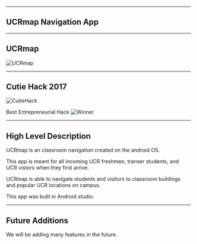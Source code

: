 
---------
UCRmap Navigation App
------------

------
UCRmap
--------

![UCRmap](https://challengepost-s3-challengepost.netdna-ssl.com/photos/production/software_photos/000/511/154/datas/gallery.jpg)


---------
Cutie Hack 2017
---------------

![CutieHack](https://cutiehack.com/img/Cutie_edit.png)

Best Entrepreneurial Hack ![Winner](http://i.imgur.com/jWvSBeW.png)

----------
High Level Description
-----

UCRmap is an classroom navigation created on the android OS.

This app is meant for all incoming UCR freshmen, transer students, and UCR vistors when they first arrive.

UCRmap is able to navigate students and visitors to classroom buildings and popular UCR locations on campus.

This app was built in Android studio.

------
Future Additions
---------

We will be adding many features in the future.
